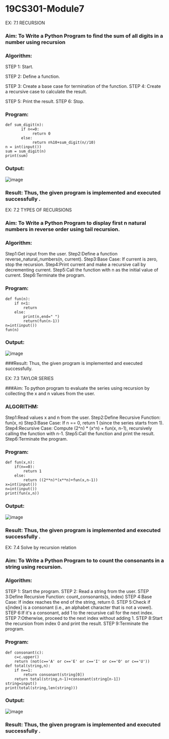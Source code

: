 # 19CS301-Module7
EX: 7.1 RECURSION
### Aim: To Write a Python Program to find the sum of all digits in a number using recursion
### Algorithm:
STEP 1: Start.

STEP 2: Define a function.

STEP 3: Create a base case for termination of the function. STEP 4: Create a recursive case to calculate the result.

STEP 5: Print the result. STEP 6: Stop.

### Program:
```
def sum_digit(n):
       if n<=0:
            return 0
       else:
            return n%10+sum_digit(n//10)
n = int(input())
sum = sum_digit(n)
print(sum)
```
### Output:
![image](https://github.com/user-attachments/assets/50acc657-266e-46e6-ab17-10358494e26c)

### Result: Thus, the given program is implemented and executed successfully .
 

EX: 7.2 TYPES OF RECURSIONS
### Aim: To Write a Python Program to display first n natural numbers in reverse order using tail recursion.

### Algorithm:
Step1:Get input from the user.
Step2:Define a function reverse_natural_numbers(n, current).
Step3:Base Case: If current is zero, stop the recursion.
Step4:Print current and make a recursive call by decrementing current.
Step5:Call the function with n as the initial value of current.
Step6:Terminate the program.


### Program:
```
def fun(n):
    if n<1:
        return
    else:
        print(n,end=" ")
        return(fun(n-1))
n=int(input())
fun(n)
```
### Output:
![image](https://github.com/user-attachments/assets/983fc9e6-177b-4bb5-9d0c-f64d2fb1fb23)

###Result: Thus, the given program is implemented and executed successfully.


EX: 7.3 TAYLOR SERIES

###Aim: To python program to evaluate the series using recursion by collecting the x and n values from the user.
### ALGORITHM:
Step1:Read values x and n from the user.
Step2:Define Recursive Function: fun(x, n)
Step3:Base Case: If n == 0, return 1 (since the series starts from 1).
Step4:Recursive Case: Compute (2^n) * (x^n) + fun(x, n-1), recursively calling the function with n-1.
Step5:Call the function and print the result.
Step6:Terminate the program.

### Program:
```
def fun(x,n):
    if(n==0):
        return 1 
    else:
        return ((2**n)*(x**n)+fun(x,n-1))
x=int(input())
n=int(input())
print(fun(x,n))

```
### Output:
![image](https://github.com/user-attachments/assets/31f3f559-0f21-4bdb-b89f-ecb1ca57083e)

### Result: Thus, the given program is implemented and executed successfully .



EX: 7.4 Solve by recursion relation

### Aim: To Write a Python Program to to count the consonants in a string using recursion.

### Algorithm:
STEP 1: Start the program.
STEP 2: Read a string from the user.
STEP 3:Define Recursive Function: count_consonants(s, index)
STEP 4:Base Case: If index reaches the end of the string, return 0.
STEP 5:Check if s[index] is a consonant (i.e., an alphabet character that is not a vowel).
STEP 6:If it's a consonant, add 1 to the recursive call for the next index.
STEP 7:Otherwise, proceed to the next index without adding 1.
STEP 8:Start the recursion from index 0 and print the result.
STEP 9:Terminate the program.

### Program:
```
def consonant(c):
    c=c.upper()
    return (not(c=='A' or c=='E' or c=='I' or c=='O' or c=='U'))
def total(string,n):
    if n==1:
        return consonant(string[0])
    return total(string,n-1)+consonant(string[n-1])
string=input()
print(total(string,len(string)))

```
### Output:
![image](https://github.com/user-attachments/assets/23c10981-ac19-43f2-ada4-da4553fd105e)


### Result: Thus, the given program is implemented and executed successfully .
 

